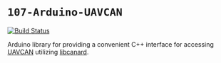 `107-Arduino-UAVCAN`
====================
[![Build Status](https://travis-ci.org/107-systems/107-Arduino-UAVCAN.svg?branch=master)](https://travis-ci.org/107-systems/107-Arduino-UAVCAN)

Arduino library for providing a convenient C++ interface for accessing [UAVCAN](https://uavcan.org/) utilizing [libcanard](https://github.com/UAVCAN/libcanard).
